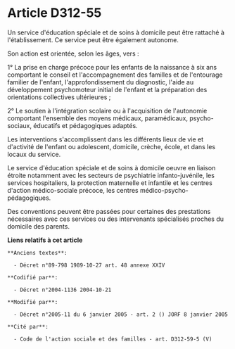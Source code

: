 # Article D312-55

Un service d'éducation spéciale et de soins à domicile peut être rattaché à l'établissement. Ce service peut être également
autonome.

Son action est orientée, selon les âges, vers :

1° La prise en charge précoce pour les enfants de la naissance à six ans comportant le conseil et l'accompagnement des
familles et de l'entourage familier de l'enfant, l'approfondissement du diagnostic, l'aide au développement psychomoteur
initial de l'enfant et la préparation des orientations collectives ultérieures ;

2° Le soutien à l'intégration scolaire ou à l'acquisition de l'autonomie comportant l'ensemble des moyens médicaux,
paramédicaux, psycho-sociaux, éducatifs et pédagogiques adaptés.

Les interventions s'accomplissent dans les différents lieux de vie et d'activité de l'enfant ou adolescent, domicile, crèche,
école, et dans les locaux du service.

Le service d'éducation spéciale et de soins à domicile oeuvre en liaison étroite notamment avec les secteurs de psychiatrie
infanto-juvénile, les services hospitaliers, la protection maternelle et infantile et les centres d'action médico-sociale
précoce, les centres médico-psycho-pédagogiques.

Des conventions peuvent être passées pour certaines des prestations nécessaires avec ces services ou des intervenants
spécialisés proches du domicile des parents.

**Liens relatifs à cet article**

	**Anciens textes**:

	  - Décret n°89-798 1989-10-27 art. 48 annexe XXIV

	**Codifié par**:

	  - Décret n°2004-1136 2004-10-21

	**Modifié par**:

	  - Décret n°2005-11 du 6 janvier 2005 - art. 2 () JORF 8 janvier 2005

	**Cité par**:

	  - Code de l'action sociale et des familles - art. D312-59-5 (V)
